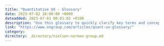 ```yaml
---
title: "Quantitative UX - Glossary"
date: 2023-07-02 16:00:00 +0000
dateadded: 2023-07-03 00:01:02 +0100
description: "Use this glossary to quickly clarify key terms and concepts related to quantitative user studies."
link: "https://www.nngroup.com/articles/quant-ux-glossary/"
category:
directory: _directory/nielsen-norman-group.md
---
```

